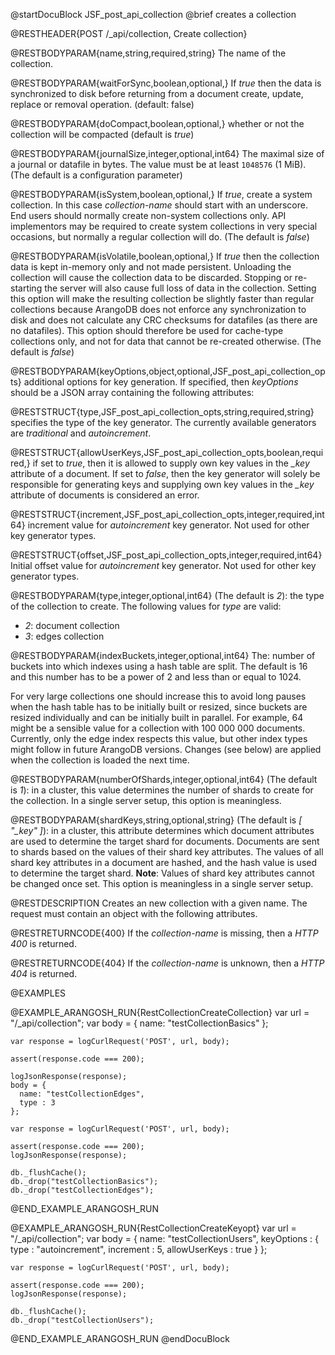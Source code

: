
@startDocuBlock JSF_post_api_collection
@brief creates a collection

@RESTHEADER{POST /_api/collection, Create collection}

@RESTBODYPARAM{name,string,required,string}
The name of the collection.

@RESTBODYPARAM{waitForSync,boolean,optional,}
If *true* then the data is synchronized to disk before returning from a
document create, update, replace or removal operation. (default: false)

@RESTBODYPARAM{doCompact,boolean,optional,}
whether or not the collection will be compacted (default is *true*)

@RESTBODYPARAM{journalSize,integer,optional,int64}
The maximal size of a journal or datafile in bytes. The value 
must be at least `1048576` (1 MiB). (The default is a configuration parameter)

@RESTBODYPARAM{isSystem,boolean,optional,}
If *true*, create a  system collection. In this case *collection-name*
should start with an underscore. End users should normally create non-system
collections only. API implementors may be required to create system
collections in very special occasions, but normally a regular collection will do.
(The default is *false*)

@RESTBODYPARAM{isVolatile,boolean,optional,}
If *true* then the collection data is kept in-memory only and not made persistent.
Unloading the collection will cause the collection data to be discarded. Stopping
or re-starting the server will also cause full loss of data in the
collection. Setting this option will make the resulting collection be
slightly faster than regular collections because ArangoDB does not
enforce any synchronization to disk and does not calculate any CRC
checksums for datafiles (as there are no datafiles). This option 
should therefore be used for cache-type collections only, and not 
for data that cannot be re-created otherwise.
(The default is *false*)

@RESTBODYPARAM{keyOptions,object,optional,JSF_post_api_collection_opts}
additional options for key generation. If specified, then *keyOptions*
should be a JSON array containing the following attributes:

@RESTSTRUCT{type,JSF_post_api_collection_opts,string,required,string}
specifies the type of the key generator. The currently available generators are
*traditional* and *autoincrement*.

@RESTSTRUCT{allowUserKeys,JSF_post_api_collection_opts,boolean,required,}
if set to *true*, then it is allowed to supply own key values in the
*_key* attribute of a document. If set to *false*, then the key generator
will solely be responsible for generating keys and supplying own key values
in the *_key* attribute of documents is considered an error.

@RESTSTRUCT{increment,JSF_post_api_collection_opts,integer,required,int64}
increment value for *autoincrement* key generator. Not used for other key
generator types.

@RESTSTRUCT{offset,JSF_post_api_collection_opts,integer,required,int64}
Initial offset value for *autoincrement* key generator.
Not used for other key generator types.

@RESTBODYPARAM{type,integer,optional,int64}
(The default is *2*): the type of the collection to create.
The following values for *type* are valid:

- *2*: document collection
- *3*: edges collection

@RESTBODYPARAM{indexBuckets,integer,optional,int64}
The: number of buckets into which indexes using a hash
table are split. The default is 16 and this number has to be a
power of 2 and less than or equal to 1024. 

For very large collections one should increase this to avoid long pauses 
when the hash table has to be initially built or resized, since buckets 
are resized individually and can be initially built in parallel. For 
example, 64 might be a sensible value for a collection with 100
000 000 documents. Currently, only the edge index respects this
value, but other index types might follow in future ArangoDB versions. 
Changes (see below) are applied when the collection is loaded the next 
time.

@RESTBODYPARAM{numberOfShards,integer,optional,int64}
(The default is *1*): in a cluster, this value determines the
number of shards to create for the collection. In a single
server setup, this option is meaningless.

@RESTBODYPARAM{shardKeys,string,optional,string}
(The default is *[ "_key" ]*): in a cluster, this attribute determines
which document attributes are used to determine the target shard for documents.
Documents are sent to shards based on the values of their shard key attributes.
The values of all shard key attributes in a document are hashed,
and the hash value is used to determine the target shard.
**Note**: Values of shard key attributes cannot be changed once set.
  This option is meaningless in a single server setup.

@RESTDESCRIPTION
Creates an new collection with a given name. The request must contain an
object with the following attributes.


@RESTRETURNCODE{400}
If the *collection-name* is missing, then a *HTTP 400* is
returned.

@RESTRETURNCODE{404}
If the *collection-name* is unknown, then a *HTTP 404* is returned.


@EXAMPLES

@EXAMPLE_ARANGOSH_RUN{RestCollectionCreateCollection}
    var url = "/_api/collection";
    var body = {
      name: "testCollectionBasics"
    };

    var response = logCurlRequest('POST', url, body);

    assert(response.code === 200);

    logJsonResponse(response);
    body = {
      name: "testCollectionEdges",
      type : 3
    };

    var response = logCurlRequest('POST', url, body);

    assert(response.code === 200);
    logJsonResponse(response);

    db._flushCache();
    db._drop("testCollectionBasics");
    db._drop("testCollectionEdges");
@END_EXAMPLE_ARANGOSH_RUN

@EXAMPLE_ARANGOSH_RUN{RestCollectionCreateKeyopt}
    var url = "/_api/collection";
    var body = {
      name: "testCollectionUsers",
      keyOptions : {
        type : "autoincrement",
        increment : 5,
        allowUserKeys : true
      }
    };

    var response = logCurlRequest('POST', url, body);

    assert(response.code === 200);
    logJsonResponse(response);

    db._flushCache();
    db._drop("testCollectionUsers");
@END_EXAMPLE_ARANGOSH_RUN
@endDocuBlock

